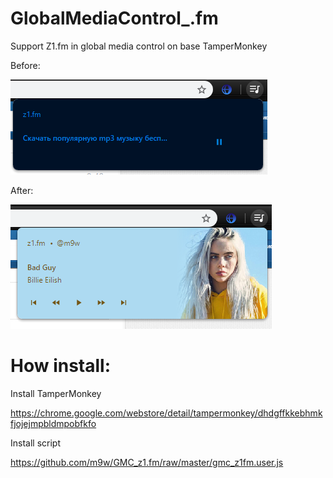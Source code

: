 # GlobalMediaControl_.fm
Support Z1.fm in global media control on base TamperMonkey

Before:

![DB_chenge](images/1.PNG)

After:

![DB_chenge](images/2.PNG)

# How install:
Install TamperMonkey

https://chrome.google.com/webstore/detail/tampermonkey/dhdgffkkebhmkfjojejmpbldmpobfkfo

Install script

https://github.com/m9w/GMC_z1.fm/raw/master/gmc_z1fm.user.js

